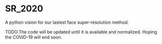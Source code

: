 # SR_2020
A python vision for our lastest face super-resolution method.

TODO:The code will be updated until it is available and normalized.
Hoping the COVID-19 will end soon.
